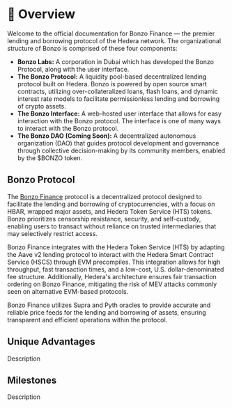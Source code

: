 # 🤠 Overview

Welcome to the official documentation for Bonzo Finance — the premier lending and borrowing protocol of the Hedera network. The organizational structure of Bonzo is comprised of these  four components:

* **Bonzo Labs:** A corporation in Dubai which has developed the Bonzo Protocol, along with the user interface.
* **The Bonzo Protocol:** A liquidity pool-based decentralized lending protocol built on Hedera. Bonzo is powered by open source smart contracts, utilizing over-collateralized loans, flash loans, and dynamic interest rate models to facilitate permissionless lending and borrowing of crypto assets.
* **The Bonzo Interface:** A web-hosted user interface that allows for easy interaction with the Bonzo protocol. The interface is one of many ways to interact with the Bonzo protocol.
* **The Bonzo DAO (Coming Soon):** A decentralized autonomous organization (DAO) that guides protocol development and governance through collective decision-making by its community members, enabled by the $BONZO token.

## Bonzo Protocol

The [Bonzo Finance](https://www.bonzo.finance) protocol is a decentralized protocol designed to facilitate the lending and borrowing of cryptocurrencies, with a focus on HBAR, wrapped major assets, and Hedera Token Service (HTS) tokens. Bonzo prioritizes censorship resistance, security, and self-custody, enabling users to transact without reliance on trusted intermediaries that may selectively restrict access.

Bonzo Finance integrates with the Hedera Token Service (HTS) by adapting the Aave v2 lending protocol to interact with the Hedera Smart Contract Service (HSCS) through EVM precompiles. This integration allows for high throughput, fast transaction times, and a low-cost, U.S. dollar-denominated fee structure. Additionally, Hedera's architecture ensures fair transaction ordering on Bonzo Finance, mitigating the risk of MEV attacks commonly seen on alternative EVM-based protocols.

Bonzo Finance utilizes Supra and Pyth oracles to provide accurate and reliable price feeds for the lending and borrowing of assets, ensuring transparent and efficient operations within the protocol.

## Unique Advantages

Description

## Milestones

Description
